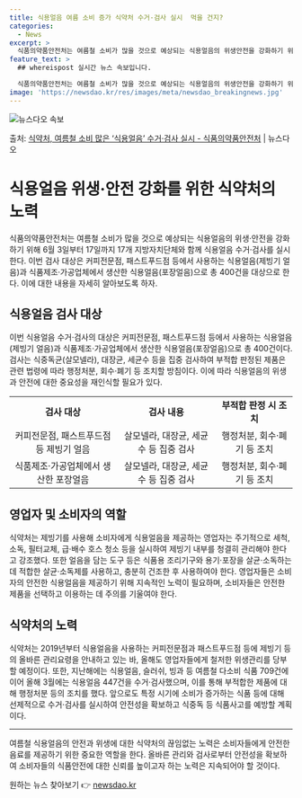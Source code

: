 ```yaml
---
title: 식용얼음 여름 소비 증가 식약처 수거·검사 실시  먹을 건지?
categories:
  - News
excerpt: >
  식품의약품안전처는 여름철 소비가 많을 것으로 예상되는 식용얼음의 위생안전을 강화하기 위해 오는 6월 3일부터…
feature_text: >
  ## whereispost 실시간 뉴스 속보입니다.

  식품의약품안전처는 여름철 소비가 많을 것으로 예상되는 식용얼음의 위생안전을 강화하기 위해 오는 6월 3일부터…
image: 'https://newsdao.kr/res/images/meta/newsdao_breakingnews.jpg'
---
```


![뉴스다오 속보](https://newsdao.kr/res/images/meta/newsdao_breakingnews.jpg)

<p>출처: <a href="https://newsdao.kr/3964" rel="dofollow">식약처, 여름철 소비 많은 ‘식용얼음’ 수거·검사 실시 - 식품의약품안전처</a> | 뉴스다오</p>

<h1>식용얼음 위생·안전 강화를 위한 식약처의 노력</h1>

<p data-ke-size="size16">식품의약품안전처는 여름철 소비가 많을 것으로 예상되는 식용얼음의 위생·안전을 강화하기 위해 6월 3일부터 17일까지 17개 지방자치단체와 함께 식용얼음 수거·검사를 실시한다. 이번 검사 대상은 커피전문점, 패스트푸드점 등에서 사용하는 식용얼음(제빙기 얼음)과 식품제조·가공업체에서 생산한 식용얼음(포장얼음)으로 총 400건을 대상으로 한다. 이에 대한 내용을 자세히 알아보도록 하자.</p>

<h2 data-ke-size="size26">식용얼음 검사 대상</h2>

<p data-ke-size="size16">이번 식용얼음 수거·검사의 대상은 커피전문점, 패스트푸드점 등에서 사용하는 식용얼음(제빙기 얼음)과 식품제조·가공업체에서 생산한 식용얼음(포장얼음)으로 총 400건이다. 검사는 식중독균(살모넬라), 대장균, 세균수 등을 집중 검사하여 부적합 판정된 제품은 관련 법령에 따라 행정처분, 회수·폐기 등 조치할 방침이다. 이에 따라 식용얼음의 위생과 안전에 대한 중요성을 재인식할 필요가 있다.</p>

<table>
    <tr>
        <td style="text-align: center; height: 17px;"><b>검사 대상</b></td>
        <td style="text-align: center; height: 17px;"><b>검사 내용</b></td>
        <td style="text-align: center; height: 17px;"><b>부적합 판정 시 조치</b></td>
    </tr>
    <tr>
        <td style="text-align: center; height: 17px;">커피전문점, 패스트푸드점 등 제빙기 얼음</td>
        <td style="text-align: center; height: 17px;">살모넬라, 대장균, 세균수 등 집중 검사</td>
        <td style="text-align: center; height: 17px;">행정처분, 회수·폐기 등 조치</td>
    </tr>
    <tr>
        <td style="text-align: center; height: 17px;">식품제조·가공업체에서 생산한 포장얼음</td>
        <td style="text-align: center; height: 17px;">살모넬라, 대장균, 세균수 등 집중 검사</td>
        <td style="text-align: center; height: 17px;">행정처분, 회수·폐기 등 조치</td>
    </tr>
</table>

<h2 data-ke-size="size26">영업자 및 소비자의 역할</h2>

<p data-ke-size="size16">식약처는 제빙기를 사용해 소비자에게 식용얼음을 제공하는 영업자는 주기적으로 세척, 소독, 필터교체, 급·배수 호스 청소 등을 실시하여 제빙기 내부를 청결히 관리해야 한다고 강조했다. 또한 얼음을 담는 도구 등은 식품용 조리기구와 용기·포장을 살균·소독하는데 적합한 살균·소독제를 사용하고, 충분히 건조한 후 사용하여야 한다. 영업자들은 소비자의 안전한 식용얼음을 제공하기 위해 지속적인 노력이 필요하며, 소비자들은 안전한 제품을 선택하고 이용하는 데 주의를 기울여야 한다.</p>

<h2 data-ke-size="size26">식약처의 노력</h2>

<p data-ke-size="size16">식약처는 2019년부터 식용얼음을 사용하는 커피전문점과 패스트푸드점 등에 제빙기 등의 올바른 관리요령을 안내하고 있는 바, 올해도 영업자들에게 철저한 위생관리를 당부할 예정이다. 또한, 지난해에는 식용얼음, 슬러쉬, 빙과 등 여름철 다소비 식품 709건에 이어 올해 3월에는 식용얼음 447건을 수거·검사했으며, 이를 통해 부적합한 제품에 대해 행정처분 등의 조치를 했다. 앞으로도 특정 시기에 소비가 증가하는 식품 등에 대해 선제적으로 수거·검사를 실시하여 안전성을 확보하고 식중독 등 식품사고를 예방할 계획이다.</p>

<hr>

<p data-ke-size="size16">여름철 식용얼음의 안전과 위생에 대한 식약처의 끊임없는 노력은 소비자들에게 안전한 음료를 제공하기 위한 중요한 역할을 한다. 올바른 관리와 검사로부터 안전성을 확보하여 소비자들의 식품안전에 대한 신뢰를 높이고자 하는 노력은 지속되어야 할 것이다.</p>
 

원하는 뉴스 찾아보기 👉 <a href="https://newsdao.kr" rel="dofollow">newsdao.kr</a>


